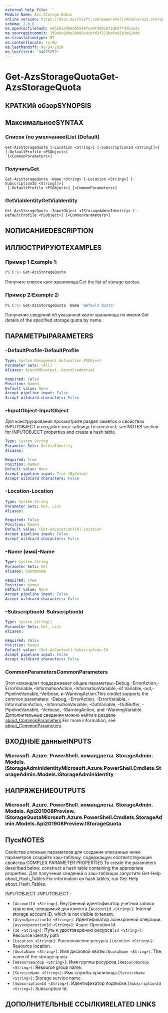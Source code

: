 ```yaml
---
external help file: ''
Module Name: Azs.Storage.Admin
online version: https://docs.microsoft.com/powershell/module/azs.storage.admin/get-azsstoragequota
schema: 2.0.0
ms.openlocfilehash: ed5261a9b6d65918fce0fd90c8f2db0ff42baa3a
ms.sourcegitcommit: 199e9c800e58e88c4cbfd3f221bafe02b3e8294d
ms.translationtype: MT
ms.contentlocale: ru-RU
ms.lasthandoff: 06/24/2020
ms.locfileid: "94075259"
---
```

# <span data-ttu-id="daef5-101">Get-AzsStorageQuota</span><span class="sxs-lookup"><span data-stu-id="daef5-101">Get-AzsStorageQuota</span></span>

## <span data-ttu-id="daef5-102">КРАТКИй обзор</span><span class="sxs-lookup"><span data-stu-id="daef5-102">SYNOPSIS</span></span>


## <span data-ttu-id="daef5-103">Максимальное</span><span class="sxs-lookup"><span data-stu-id="daef5-103">SYNTAX</span></span>

### <span data-ttu-id="daef5-104">Список (по умолчанию)</span><span class="sxs-lookup"><span data-stu-id="daef5-104">List (Default)</span></span>
```
Get-AzsStorageQuota [-Location <String>] [-SubscriptionId <String[]>] [-DefaultProfile <PSObject>]
 [<CommonParameters>]
```

### <span data-ttu-id="daef5-105">Получить</span><span class="sxs-lookup"><span data-stu-id="daef5-105">Get</span></span>
```
Get-AzsStorageQuota -Name <String> [-Location <String>] [-SubscriptionId <String[]>]
 [-DefaultProfile <PSObject>] [<CommonParameters>]
```

### <span data-ttu-id="daef5-106">GetViaIdentity</span><span class="sxs-lookup"><span data-stu-id="daef5-106">GetViaIdentity</span></span>
```
Get-AzsStorageQuota -InputObject <IStorageAdminIdentity> [-DefaultProfile <PSObject>] [<CommonParameters>]
```

## <span data-ttu-id="daef5-107">NОПИСАНИЕ</span><span class="sxs-lookup"><span data-stu-id="daef5-107">DESCRIPTION</span></span>


## <span data-ttu-id="daef5-108">ИЛЛЮСТРИРУЮТ</span><span class="sxs-lookup"><span data-stu-id="daef5-108">EXAMPLES</span></span>

### <span data-ttu-id="daef5-109">Пример 1:</span><span class="sxs-lookup"><span data-stu-id="daef5-109">Example 1:</span></span>
```powershell
PS C:\> Get-AzsStorageQuota
```

<span data-ttu-id="daef5-110">Получите список квот хранилища.</span><span class="sxs-lookup"><span data-stu-id="daef5-110">Get the list of storage quotas.</span></span>

### <span data-ttu-id="daef5-111">Пример 2:</span><span class="sxs-lookup"><span data-stu-id="daef5-111">Example 2:</span></span>
```powershell
PS C:\> Get-AzsStorageQuota -Name 'Default Quota'
```

<span data-ttu-id="daef5-112">Получение сведений об указанной квоте хранилища по имени.</span><span class="sxs-lookup"><span data-stu-id="daef5-112">Get details of the specified storage quota by name.</span></span>

## <span data-ttu-id="daef5-113">ПАРАМЕТРЫ</span><span class="sxs-lookup"><span data-stu-id="daef5-113">PARAMETERS</span></span>

### <span data-ttu-id="daef5-114">-DefaultProfile</span><span class="sxs-lookup"><span data-stu-id="daef5-114">-DefaultProfile</span></span>


```yaml
Type: System.Management.Automation.PSObject
Parameter Sets: (All)
Aliases: AzureRMContext, AzureCredential

Required: False
Position: Named
Default value: None
Accept pipeline input: False
Accept wildcard characters: False

```

### <span data-ttu-id="daef5-115">-InputObject</span><span class="sxs-lookup"><span data-stu-id="daef5-115">-InputObject</span></span>
<span data-ttu-id="daef5-116">Для конструирования просмотрите раздел заметок о свойствах INPUTOBJECT и создайте хэш-таблицу.</span><span class="sxs-lookup"><span data-stu-id="daef5-116">To construct, see NOTES section for INPUTOBJECT properties and create a hash table.</span></span>

```yaml
Type: System.String
Parameter Sets: GetViaIdentity
Aliases:

Required: True
Position: Named
Default value: None
Accept pipeline input: True (ByValue)
Accept wildcard characters: False

```

### <span data-ttu-id="daef5-117">-Location</span><span class="sxs-lookup"><span data-stu-id="daef5-117">-Location</span></span>


```yaml
Type: System.String
Parameter Sets: Get, List
Aliases:

Required: False
Position: Named
Default value: (Get-AzLocation)[0].Location
Accept pipeline input: False
Accept wildcard characters: False

```

### <span data-ttu-id="daef5-118">-Name (имя)</span><span class="sxs-lookup"><span data-stu-id="daef5-118">-Name</span></span>


```yaml
Type: System.String
Parameter Sets: Get
Aliases: QuotaName

Required: True
Position: Named
Default value: None
Accept pipeline input: False
Accept wildcard characters: False

```

### <span data-ttu-id="daef5-119">-SubscriptionId</span><span class="sxs-lookup"><span data-stu-id="daef5-119">-SubscriptionId</span></span>


```yaml
Type: System.String[]
Parameter Sets: Get, List
Aliases:

Required: False
Position: Named
Default value: (Get-AzContext).Subscription.Id
Accept pipeline input: False
Accept wildcard characters: False

```

### <span data-ttu-id="daef5-120">CommonParameters</span><span class="sxs-lookup"><span data-stu-id="daef5-120">CommonParameters</span></span>
<span data-ttu-id="daef5-121">Этот командлет поддерживает общие параметры:-Debug,-ErrorAction,-ErrorVariable,-InformationAction,-InformationVariable,-of Variable,-out,-PipelineVariable,-Verbose, и-WarningAction.</span><span class="sxs-lookup"><span data-stu-id="daef5-121">This cmdlet supports the common parameters: -Debug, -ErrorAction, -ErrorVariable, -InformationAction, -InformationVariable, -OutVariable, -OutBuffer, -PipelineVariable, -Verbose, -WarningAction, and -WarningVariable.</span></span> <span data-ttu-id="daef5-122">Дополнительные сведения можно найти в разделе [about_CommonParameters](http://go.microsoft.com/fwlink/?LinkID=113216).</span><span class="sxs-lookup"><span data-stu-id="daef5-122">For more information, see [about_CommonParameters](http://go.microsoft.com/fwlink/?LinkID=113216).</span></span>

## <span data-ttu-id="daef5-123">ВХОДНЫЕ данные</span><span class="sxs-lookup"><span data-stu-id="daef5-123">INPUTS</span></span>

### <span data-ttu-id="daef5-124">Microsoft. Azure. PowerShell. командлеты. StorageAdmin. Models. IStorageAdminIdentity</span><span class="sxs-lookup"><span data-stu-id="daef5-124">Microsoft.Azure.PowerShell.Cmdlets.StorageAdmin.Models.IStorageAdminIdentity</span></span>

## <span data-ttu-id="daef5-125">НАПРЯЖЕНИЕ</span><span class="sxs-lookup"><span data-stu-id="daef5-125">OUTPUTS</span></span>

### <span data-ttu-id="daef5-126">Microsoft. Azure. PowerShell. командлеты. StorageAdmin. Models. Api201908Preview. IStorageQuota</span><span class="sxs-lookup"><span data-stu-id="daef5-126">Microsoft.Azure.PowerShell.Cmdlets.StorageAdmin.Models.Api201908Preview.IStorageQuota</span></span>



## <span data-ttu-id="daef5-127">Пуск</span><span class="sxs-lookup"><span data-stu-id="daef5-127">NOTES</span></span>

<span data-ttu-id="daef5-128">Свойства сложных параметров для создания описанных ниже параметров создайте хэш-таблицу, содержащую соответствующие свойства.</span><span class="sxs-lookup"><span data-stu-id="daef5-128">COMPLEX PARAMETER PROPERTIES To create the parameters described below, construct a hash table containing the appropriate properties.</span></span> <span data-ttu-id="daef5-129">Для получения сведений о хэш-таблицах запустите Get-Help about_Hash_Tables.</span><span class="sxs-lookup"><span data-stu-id="daef5-129">For information on hash tables, run Get-Help about_Hash_Tables.</span></span>

<span data-ttu-id="daef5-130">INPUTOBJECT <IStorageAdminIdentity> :</span><span class="sxs-lookup"><span data-stu-id="daef5-130">INPUTOBJECT <IStorageAdminIdentity>:</span></span> 
  - <span data-ttu-id="daef5-131">`[AccountId <String>]`: Внутренний идентификатор учетной записи хранения, невидимый для клиента.</span><span class="sxs-lookup"><span data-stu-id="daef5-131">`[AccountId <String>]`: Internal storage account ID, which is not visible to tenant.</span></span>
  - <span data-ttu-id="daef5-132">`[AsyncOperationId <String>]`: Идентификатор асинхронной операции.</span><span class="sxs-lookup"><span data-stu-id="daef5-132">`[AsyncOperationId <String>]`: Async Operation Id.</span></span>
  - <span data-ttu-id="daef5-133">`[Id <String>]`: Путь к удостоверению ресурса</span><span class="sxs-lookup"><span data-stu-id="daef5-133">`[Id <String>]`: Resource identity path</span></span>
  - <span data-ttu-id="daef5-134">`[Location <String>]`: Расположение ресурса.</span><span class="sxs-lookup"><span data-stu-id="daef5-134">`[Location <String>]`: Resource location.</span></span>
  - <span data-ttu-id="daef5-135">`[QuotaName <String>]`: Имя дисковой квоты.</span><span class="sxs-lookup"><span data-stu-id="daef5-135">`[QuotaName <String>]`: The name of the storage quota.</span></span>
  - <span data-ttu-id="daef5-136">`[ResourceGroup <String>]`: Имя группы ресурсов.</span><span class="sxs-lookup"><span data-stu-id="daef5-136">`[ResourceGroup <String>]`: Resource group name.</span></span>
  - <span data-ttu-id="daef5-137">`[ServiceName <String>]`: Имя службы хранилища.</span><span class="sxs-lookup"><span data-stu-id="daef5-137">`[ServiceName <String>]`: Storage service name.</span></span>
  - <span data-ttu-id="daef5-138">`[SubscriptionId <String>]`: Идентификатор подписки.</span><span class="sxs-lookup"><span data-stu-id="daef5-138">`[SubscriptionId <String>]`: Subscription Id.</span></span>

## <span data-ttu-id="daef5-139">ДОПОЛНИТЕЛЬНЫЕ ССЫЛКИ</span><span class="sxs-lookup"><span data-stu-id="daef5-139">RELATED LINKS</span></span>

